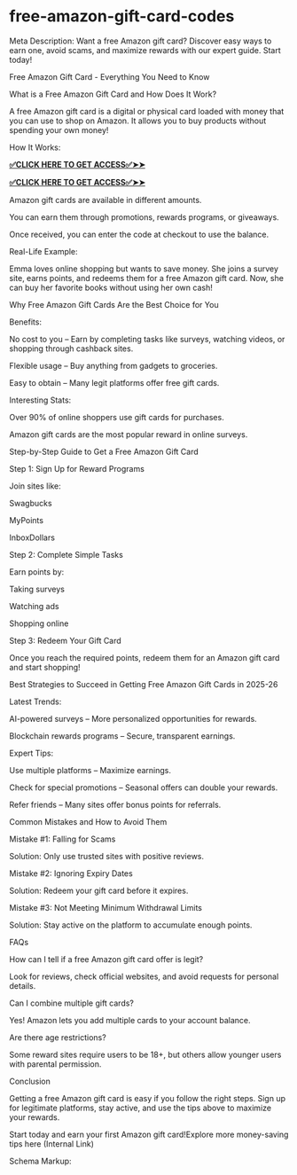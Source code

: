 # free-amazon-gift-card-codes
Meta Description: Want a free Amazon gift card? Discover easy ways to earn one, avoid scams, and maximize rewards with our expert guide. Start today!

Free Amazon Gift Card - Everything You Need to Know

What is a Free Amazon Gift Card and How Does It Work?

A free Amazon gift card is a digital or physical card loaded with money that you can use to shop on Amazon. It allows you to buy products without spending your own money!

How It Works:

**[✅CLICK HERE TO GET ACCESS✅➤➤](https://tinyurl.com/amazongiftcard5333)**

**[✅CLICK HERE TO GET ACCESS✅➤➤](https://tinyurl.com/amazongiftcard5333)**

Amazon gift cards are available in different amounts.

You can earn them through promotions, rewards programs, or giveaways.

Once received, you can enter the code at checkout to use the balance.

Real-Life Example:

Emma loves online shopping but wants to save money. She joins a survey site, earns points, and redeems them for a free Amazon gift card. Now, she can buy her favorite books without using her own cash!

Why Free Amazon Gift Cards Are the Best Choice for You

Benefits:

No cost to you – Earn by completing tasks like surveys, watching videos, or shopping through cashback sites.

Flexible usage – Buy anything from gadgets to groceries.

Easy to obtain – Many legit platforms offer free gift cards.

Interesting Stats:

Over 90% of online shoppers use gift cards for purchases.

Amazon gift cards are the most popular reward in online surveys.

Step-by-Step Guide to Get a Free Amazon Gift Card

Step 1: Sign Up for Reward Programs

Join sites like:

Swagbucks

MyPoints

InboxDollars

Step 2: Complete Simple Tasks

Earn points by:

Taking surveys

Watching ads

Shopping online

Step 3: Redeem Your Gift Card

Once you reach the required points, redeem them for an Amazon gift card and start shopping!

Best Strategies to Succeed in Getting Free Amazon Gift Cards in 2025-26

Latest Trends:

AI-powered surveys – More personalized opportunities for rewards.

Blockchain rewards programs – Secure, transparent earnings.

Expert Tips:

Use multiple platforms – Maximize earnings.

Check for special promotions – Seasonal offers can double your rewards.

Refer friends – Many sites offer bonus points for referrals.

Common Mistakes and How to Avoid Them

Mistake #1: Falling for Scams

Solution: Only use trusted sites with positive reviews.

Mistake #2: Ignoring Expiry Dates

Solution: Redeem your gift card before it expires.

Mistake #3: Not Meeting Minimum Withdrawal Limits

Solution: Stay active on the platform to accumulate enough points.

FAQs

How can I tell if a free Amazon gift card offer is legit?

Look for reviews, check official websites, and avoid requests for personal details.

Can I combine multiple gift cards?

Yes! Amazon lets you add multiple cards to your account balance.

Are there age restrictions?

Some reward sites require users to be 18+, but others allow younger users with parental permission.

Conclusion

Getting a free Amazon gift card is easy if you follow the right steps. Sign up for legitimate platforms, stay active, and use the tips above to maximize your rewards.

Start today and earn your first Amazon gift card!Explore more money-saving tips here (Internal Link)

Schema Markup:
